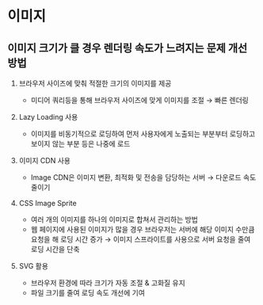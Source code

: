 # 이미지

## 이미지 크기가 클 경우 렌더링 속도가 느려지는 문제 개선 방법

1. 브라우저 사이즈에 맞춰 적절한 크기의 이미지를 제공

   - 미디어 쿼리등을 통해 브라우저 사이즈에 맞게 이미지를 조절 → 빠른 렌더링

2. Lazy Loading 사용

   - 이미지를 비동기적으로 로딩하여 먼저 사용자에게 노출되는 부분부터 로딩하고 보이지 않는 부분 등은 나중에 로드

3. 이미지 CDN 사용

   - Image CDN은 이미지 변환, 최적화 및 전송을 담당하는 서버 → 다운로드 속도 줄이기

4. CSS Image Sprite

   - 여러 개의 이미지를 하나의 이미지로 합쳐서 관리하는 방법
   - 웹 페이지에 사용된 이미지가 많을 경우 브라우저는 서버에 해당 이미지 수만큼 요청을 해 로딩 시간 증가 → 이미지 스프라이트를 사용으로 서버 요청을 줄여 로딩 시간을 단축

5. SVG 활용
   - 브라우저 환경에 따라 크기가 자동 조절 & 고화질 유지
   - 파일 크기를 줄여 로딩 속도 개선에 기여
